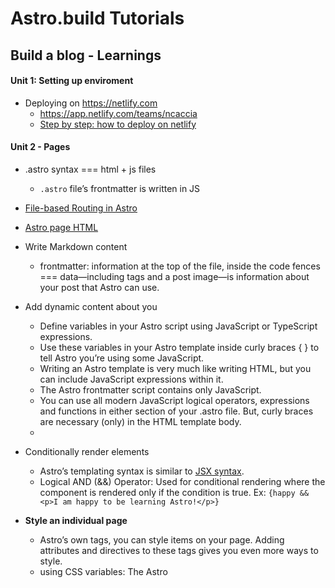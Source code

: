 # Astro.build Tutorials

## Build a blog - Learnings

#### Unit 1: Setting up enviroment

- Deploying on https://netlify.com
  - https://app.netlify.com/teams/ncaccia
  - [Step by step: how to deploy on netlify](https://www.netlify.com/blog/2016/09/29/a-step-by-step-guide-deploying-on-netlify/)

#### Unit 2 - Pages

- .astro syntax === html + js files
  - `.astro` file’s frontmatter is written in JS
- [File-based Routing in Astro](https://docs.astro.build/en/basics/astro-pages/#file-based-routing)
- [Astro page HTML](https://docs.astro.build/en/basics/astro-pages/#astro-pages)
- Write Markdown content
  - frontmatter: information at the top of the file, inside the code fences === data—including tags and a post image—is information about your post that Astro can use.
- Add dynamic content about you
  - Define variables in your Astro script using JavaScript or TypeScript expressions.
  - Use these variables in your Astro template inside curly braces { } to tell Astro you’re using some JavaScript.
  - Writing an Astro template is very much like writing HTML, but you can include JavaScript expressions within it.
  - The Astro frontmatter script contains only JavaScript.
  - You can use all modern JavaScript logical operators, expressions and functions in either section of your .astro file. But, curly braces are necessary (only) in the HTML template body.
  -
- Conditionally render elements

  - Astro’s templating syntax is similar to [JSX syntax](https://react.dev/learn/writing-markup-with-jsx).
  - Logical AND (&&) Operator: Used for conditional rendering where the component is rendered only if the condition is true. Ex: `{happy && <p>I am happy to be learning Astro!</p>}`

- **Style an individual page**
  - Astro’s own <style></style> tags, you can style items on your page. Adding attributes and directives to these tags gives you even more ways to style.
  - using CSS variables: The Astro <style> tag can also reference any variables from your frontmatter script using the define:vars={ {...} } directive. You can define variables within your code fence, then use them as CSS variables in your style tag.
    - add a variable attribute to the sytle tag: `<style define:vars={{anyVariable}}>`
    - [Astro syntax vs JSX - comparison](https://docs.astro.build/en/basics/astro-syntax/#differences-between-astro-and-jsx)
    - [Astro <style> tag](https://docs.astro.build/en/guides/styling/#styling-in-astro)
    - [CSS variables in Astro](https://docs.astro.build/en/guides/styling/#css-variables)
- **Add a global stylesheet**
  - create `src/styles/global.css` and import it on the frontmatter section

#### Unit 3 - Components

- 
